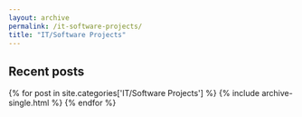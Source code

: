 ```yaml
---
layout: archive
permalink: /it-software-projects/
title: "IT/Software Projects"
---
```

<div class="postGroup"> 
  <h2 class="archive__subtitle">Recent posts</h2>
  {% for post in site.categories['IT/Software Projects'] %}
    {% include archive-single.html %}
  {% endfor %}
</div>
